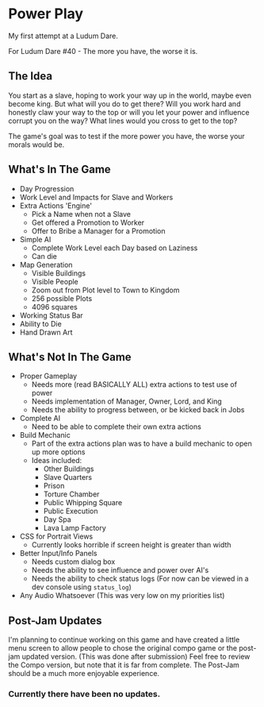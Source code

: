 # Power Play
My first attempt at a Ludum Dare.

For Ludum Dare #40 - The more you have, the worse it is.

## The Idea
You start as a slave, hoping to work your way up in the world, maybe even become king. But what will you do to get there? Will you work hard and honestly claw your way to the top or will you let your power and influence corrupt you on the way? What lines would you cross to get to the top?

The game's goal was to test if the more power you have, the worse your morals would be.

## What's In The Game
- Day Progression
- Work Level and Impacts for Slave and Workers
- Extra Actions 'Engine'
  - Pick a Name when not a Slave
  - Get offered a Promotion to Worker
  - Offer to Bribe a Manager for a Promotion
- Simple AI
  - Complete Work Level each Day based on Laziness
  - Can die
- Map Generation
  - Visible Buildings
  - Visible People
  - Zoom out from Plot level to Town to Kingdom
  - 256 possible Plots
  - 4096 squares
- Working Status Bar
- Ability to Die
- Hand Drawn Art

## What's Not In The Game
- Proper Gameplay
  - Needs more (read BASICALLY ALL) extra actions to test use of power
  - Needs implementation of Manager, Owner, Lord, and King
  - Needs the ability to progress between, or be kicked back in Jobs
- Complete AI
  - Need to be able to complete their own extra actions
- Build Mechanic
  - Part of the extra actions plan was to have a build mechanic to open up more options
  - Ideas included:
    - Other Buildings
    - Slave Quarters
    - Prison
    - Torture Chamber
    - Public Whipping Square
    - Public Execution
    - Day Spa
    - Lava Lamp Factory
- CSS for Portrait Views
  - Currently looks horrible if screen height is greater than width
- Better Input/Info Panels
  - Needs custom dialog box
  - Needs the ability to see influence and power over AI's
  - Needs the ability to check status logs (For now can be viewed in a dev console using `status_log`)
- Any Audio Whatsoever (This was very low on my priorities list)

## Post-Jam Updates
I'm planning to continue working on this game and have created a little menu screen to allow people to chose the original compo game or the post-jam updated version. (This was done after submission) Feel free to review the Compo version, but note that it is far from complete. The Post-Jam should be a much more enjoyable experience.

### Currently there have been no updates.

